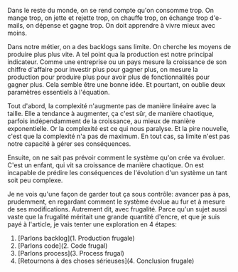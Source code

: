 Dans le reste du monde, on se rend compte qu'on consomme trop. On mange trop, on jette et rejette trop, on chauffe trop, on échange trop d'e-mails, on dépense et gagne trop. On doit apprendre à vivre mieux avec moins.

Dans notre métier, on a des backlogs sans limite. On cherche les moyens de produire plus plus vite. A tel point qua la production est notre principal indicateur. Comme une entreprise ou un pays mesure la croissance de son chiffre d'affaire pour investir plus pour gagner plus, on mesure la production pour produire plus pour avoir plus de fonctionnalités pour gagner plus. Cela semble être une bonne idée. Et pourtant, on oublie deux paramètres essentiels à l'équation.

Tout d'abord, la complexité n'augmente pas de manière linéaire avec la taille. Elle a tendance à augmenter, ça c'est sûr, de manière chaotique, parfois indépendamment de la croissance, au mieux de manière exponentielle. Or la complexité est ce qui nous paralyse. Et la pire nouvelle, c'est que la complexité n'a pas de maximum. En tout cas, sa limite n'est pas notre capacité à gérer ses conséquences.

Ensuite, on ne sait pas prévoir comment le système qu'on crée va évoluer. C'est un enfant, qui vit sa croissance de manière chaotique. On est incapable de prédire les conséquences de l'évolution d'un système un tant soit peu complexe.

Je ne vois qu'une façon de garder tout ça sous contrôle: avancer pas à pas, prudemment, en regardant comment le système évolue au fur et à mesure de ses modifications. Autrement dit, avec frugalité. Parce qu'un sujet aussi vaste que la frugalité méritait une grande quantité d'encre, et que je suis payé à l'article, je vais tenter une exploration en 4 étapes:

1. [Parlons backlog](1. Production frugale)
2. [Parlons code](2. Code frugal)
3. [Parlons process](3. Process frugal)
4. [Retournons à des choses sérieuses](4. Conclusion frugale)